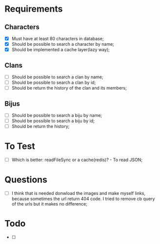 # Requirements
## Characters
- [x] Must have at least 80 characters in database;
- [x] Should be possible to search a character by name;
- [x] Should be implemented a cache layer(lazy way);

## Clans
- [ ] Should be possible to search a clan by name;
- [ ] Should be possible to search a clan by id;
- [ ] Should be return the history of the clan and its members;

## Bijus
- [ ] Should be possible to search a biju by name;
- [ ] Should be possible to search a biju by id;
- [ ] Should be return the history;

# To Test
- [ ] Which is better: readFileSync or a cache(redis)? - To read JSON;

# Questions
- [ ] I think that is needed donwload the images and make myself links, because sometimes the url return 404 code. I tried to remove cb query of the urls but it makes no difference;

# Todo
- [ ] 